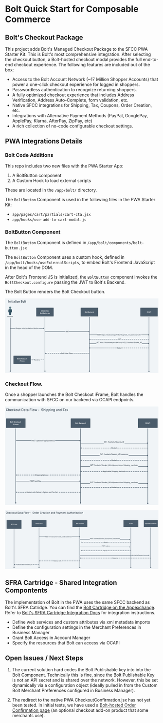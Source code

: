 # Bolt Quick Start for Composable Commerce

## Bolt's Checkout Package

This project adds Bolt's Managed Checkout Package to the SFCC PWA Starter Kit. This is Bolt's most comprehensive  integration. After selecting the checkout button, a Bolt-hosted checkout modal provides the full end-to-end checkout experience. The following features are included out of the box: 
- Access to the Bolt Account Network (~17 Million Shopper Accounts) that power a one-click checkout experience for logged in shoppers. 
- Passwordless authentication to recognize returning shoppers.
- A fully optimized checkout experience that includes Address Verification, Address Auto-Complete, form validation, etc.
- Native SFCC integrations for Shipping, Tax, Coupons, Order Creation, etc.
- Integrations with Alternative Payment Methods (PayPal, GooglePay, ApplePay, Klarna, AfterPay, ZipPay, etc)
- A rich collection of no-code configurable checkout settings. 

## PWA Integrations Details

### Bolt Code Additions
This repo includes two new files with the PWA Starter App:

1. A BoltButton component
2. A Custom Hook to load external scripts 

These are located in the `/app/bolt/` directory.

The `BoltButton` Component is used in the following files in the PWA Starter Kit: 
- `app/pages/cart/partials/cart-cta.jsx`
- `app/hooks/use-add-to-cart-modal.js`


### BoltButton Component
The `BoltButton` Component is defined in `/app/bolt/components/bolt-button.jsx`

The `BoltButton` Component uses a custom hook, defined in `/app/bolt/hooks/useExternalScripts`, to embed Bolt's Frontend JavaScript in the head of the DOM. 

After Bolt's Frontend JS is initialized, the `BoltButton` component invokes the `BoltCheckout.configure` passing the JWT to Bolt's Backend. 

The Bolt Button renders the Bolt Checkout button. 

![](/diagrams/checkout-init.png)

### Checkout Flow. 
Once a shopper launches the Bolt Checkout iFrame, Bolt handles the communication with SFCC on our backend via OCAPI endpoints. 

![](/diagrams/checkout-shipping-and-tax.png)

![](/diagrams/checkout-create-order-and-auth.png)


## SFRA Cartridge - Shared Integration Compontents 
The implementation of Bolt in the PWA uses the same SFCC backend as Bolt's SFRA Catridge. You can find the [Bolt Cartridge on the Appexchange](https://appexchange.salesforce.com/listingDetail?listingId=a0N4V00000Jx53PUAR&tab=e). Refer to [Bolt's SFRA Cartridge Integration Docs](https://help.bolt.com/products/checkout/sfcc-sfra-v2/installation/) for integration instructions.  
- Define web services and custom attributes via xml metadata imports
- Define the configuration settings in the Merchant Preferences in Business Manager
- Grant Bolt Access in Account Manager
- Specify the resources that Bolt can access via OCAPI 

## Open Issues / Next Steps
1. The current solution hard codes the Bolt Publishable key into into the Bolt Component. Technically this is fine, since the Bolt Publishable Key is not an API secret and is shared over the network. However, this be set dynamically via a configuration object (ideally pulled in from the Custom Bolt Merchant Preferences configured in Business Manager). 

2. The redirect to the native PWA CheckoutConfirmation.jsx has not yet been tested. In initial tests, we have used a [Bolt-hosted Order Confirmation page](https://help.bolt.com/add-ons/confirmation-page/) (an optional checkout add-on product that some merchants use).
